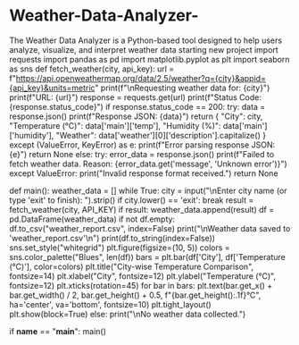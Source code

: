 # Weather-Data-Analyzer-
The Weather Data Analyzer is a Python-based tool designed to help users analyze, visualize, and interpret weather data
starting new project
import requests
import pandas as pd
import matplotlib.pyplot as plt
import seaborn as sns
def fetch_weather(city, api_key):
    url = f"https://api.openweathermap.org/data/2.5/weather?q={city}&appid={api_key}&units=metric"
    print(f"\nRequesting weather data for: {city}")
    print(f"URL: {url}")
    response = requests.get(url)
    print(f"Status Code: {response.status_code}")
    if response.status_code == 200:
     try:
        data = response.json()
        print(f"Response JSON: {data}")
        return {
                "City": city,
                "Temperature (°C)": data['main']['temp'],
                "Humidity (%)": data['main']['humidity'],
                "Weather": data['weather'][0]['description'].capitalize()
            }
        except (ValueError, KeyError) as e:
            print(f"Error parsing response JSON: {e}")
            return None
    else:
        try:
            error_data = response.json()
            print(f"Failed to fetch weather data. Reason: {error_data.get('message', 'Unknown error')}")
        except ValueError:
            print("Invalid response format received.")
        return None

def main():
    weather_data = []
    while True:
        city = input("\nEnter city name (or type 'exit' to finish): ").strip()
        if city.lower() == 'exit':
            break
        result = fetch_weather(city, API_KEY)
        if result:
            weather_data.append(result)
    df = pd.DataFrame(weather_data)
    if not df.empty:
        df.to_csv("weather_report.csv", index=False)
        print("\nWeather data saved to 'weather_report.csv'\n")
        print(df.to_string(index=False))
        sns.set_style("whitegrid")
        plt.figure(figsize=(10, 5))
        colors = sns.color_palette("Blues", len(df))
        bars = plt.bar(df['City'], df['Temperature (°C)'], color=colors)
        plt.title("City-wise Temperature Comparison", fontsize=14)
        plt.xlabel("City", fontsize=12)
        plt.ylabel("Temperature (°C)", fontsize=12)
        plt.xticks(rotation=45)
        for bar in bars:
            plt.text(bar.get_x() + bar.get_width() / 2, bar.get_height() + 0.5,
                     f"{bar.get_height():.1f}°C", ha='center', va='bottom', fontsize=10)
        plt.tight_layout()
        plt.show(block=True)
    else:
        print("\nNo weather data collected.")

if __name__ == "__main__":
    main()

